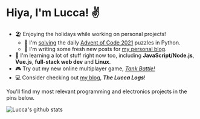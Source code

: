 # Hiya, I'm Lucca! ✌️


<!-- - 😴 Currently taking a break from coding. -->
<!-- - 🏫 Studying for college entrance exams!  -->
<!-- - 🔭 I’m currently working on **[configs](https://github.com/ChromeUniverse/.dotfiles) for my personal Linux desktop**. -->
<!-- - 🔭 I’m currently working on **[my personal website](https://github.com/ChromeUniverse/Personal-website)** and **CI/CD for [RedstoneBot](https://github.com/ChromeUniverse/RedstoneBot/)**. -->
<!-- - 🎮 I'm working on **[_Tank Battle!_](https://github.com/ChromeUniverse/Tank-Battle)**, an online multiplayer combat game. -->

  
<!--   - 🎮 I'm working on [Tiny SMB](https://github.com/ChromeUniverse/tiny-smb), a remake of _Super Mario Bros._ for the [TIC-80](https://tic80.com/) fantasy console. -->

- 🏖 Enjoying the holidays while working on personal projects!
  - 🎄 I'm [solving](https://github.com/ChromeUniverse/Advent-of-Code-2021) the daily [Advent of Code 2021](https://adventofcode.com/) puzzles in Python. 
  - 📝 I'm writing some fresh new posts for [my personal blog](https://github.com/ChromeUniverse/Personal-website).
- 🌱 I'm learning a lot of stuff right now too, including **JavaScript/Node.js**, **Vue.js**, **full-stack web dev** and **Linux**.
- 🎮 Try out my new online multiplayer game, [_Tank Battle!_](http://18.229.196.24:4000/)
- 💻 Consider checking out [my blog](http://34.200.98.64/), **_The Lucca Logs_**! 

<!-- - 💻 Consider checking out [my blog](http://34.200.98.64/), **_The Lucca Logs_**! I've put a lot of effort into [making it.](http://34.200.98.64/making-the-website) -->
<!-- - 📫 Reach out to me on Discord! Send a friend request to _Lucca hash two seven four four_. -->

You'll find my most relevant programming and electronics projects in the pins below. 

![Lucca's github stats](https://github-readme-stats.vercel.app/api?username=ChromeUniverse&theme=dark&show_icons=true) 


<!--

**CI/CD with GitHub Actions**

**ChromeUniverse/ChromeUniverse** is a ✨ _special_ ✨ repository because its `README.md` (this file) appears on your GitHub profile.
[![willianrod's wakatime stats](https://github-readme-stats.vercel.app/api/wakatime?username=ChromeUniverse&theme=dark&show_icons=true)](https://github.com/anuraghazra/github-readme-stats)

![Top Langs](https://github-readme-stats.vercel.app/api/top-langs/?username=ChromeUniverse)](https://github.com/anuraghazra/github-readme-stats)

Here are some ideas to get you started:

- 🔭 I’m currently working on ...
- 🌱 I’m currently learning ...
- 👯 I’m looking to collaborate on ...
- 🤔 I’m looking for help with ...
- 💬 Ask me about ...
- 📫 How to reach me: ...
- 😄 Pronouns: ...
- ⚡ Fun fact: ...

-->
